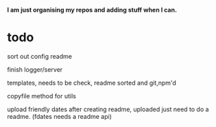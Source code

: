 **I am just organising my repos and adding stuff when I can.**


# todo

sort out config readme

finish logger/server

templates, needs to be check, readme sorted and git,npm'd

copyfile method for utils

upload friendly dates after creating readme, uploaded just need to do a readme. (fdates needs a readme api)
